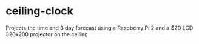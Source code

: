 # ceiling-clock
Projects the time and 3 day forecast using a Raspberry Pi 2 and a $20 LCD 320x200 projector on the ceiling
